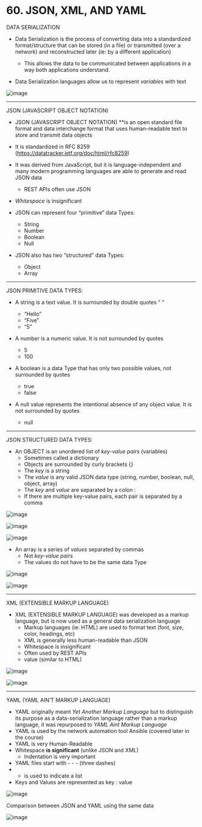 # 60. JSON, XML, AND YAML

DATA SERIALIZATION

- Data Serialization is the process of converting data into a standardized format/structure that can be stored (in a file) or transmitted (over a network) and reconstructed later (ie: by a different application)
    - This allows the data to be communicated between applications in a way both applications understand.

- Data Serialization languages allow us to represent *variables* with text

![image](https://github.com/psaumur/CCNA/assets/106411237/f09eeeba-7779-40c8-af18-f1227bf0cf47)

---

JSON (JAVASCRIPT OBJECT NOTATION)

- JSON (JAVASCRIPT OBJECT NOTATION) **is an open standard file format and data interchange format that uses human-readable text to store and transmit data objects

- It is standardized in RFC 8259 (https://datatracker.ietf.org/doc/html/rfc8259)
- It was derived from JavaScript, but it is language-independent and many modern programming languages are able to generate and read JSON data
    - REST APIs often use JSON
- *Whitespace* is insignificant

- JSON can represent four “primitive” data Types:
    - String
    - Number
    - Boolean
    - Null

- JSON also has two “structured” data Types:
    - Object
    - Array

---

JSON PRIMITIVE DATA TYPES:

- A string is a text value. It is surrounded by double quotes “ “
    - “Hello”
    - “Five”
    - “5”

- A number is a numeric value. It is not surrounded by quotes
    - 5
    - 100
    
- A boolean is a data Type that has only two possible values, not surrounded by quotes
    - true
    - false

- A null value represents the intentional absence of any object value. It is not surrounded by quotes
    - null

---

JSON STRUCTURED DATA TYPES:

- An OBJECT is an unordered list of *key-value pairs* (variables)
    - Sometimes called a dictionary
    - Objects are surrounded by curly brackets {}
    - The *key* is a string
    - The *value* is any valid JSON data type (string, number, boolean, null, object, array)
    - The *key* and *value* are separated by a colon :
    - If there are multiple key-value pairs, each pair is separated by a comma

![image](https://github.com/psaumur/CCNA/assets/106411237/24a15571-bb9f-43b4-889f-69f23ffb91bc)

![image](https://github.com/psaumur/CCNA/assets/106411237/b66f041d-2449-43f0-8a04-2c0da5391411)

![image](https://github.com/psaumur/CCNA/assets/106411237/54d69eed-4369-4ef6-a437-6b5ecce14586)

- An array is a series of *values* separated by commas
    - Not *key-value pairs*
    - The values do not have to be the same data Type

![image](https://github.com/psaumur/CCNA/assets/106411237/3212f472-f966-49e5-9b9a-7bedcfe47487)

![image](https://github.com/psaumur/CCNA/assets/106411237/f8075e93-2be7-4b2e-a2af-968961bbc5a7)

---

XML (EXTENSIBLE MARKUP LANGUAGE)

- XML (EXTENSIBLE MARKUP LANGUAGE) was developed as a markup language, but is now used as a general data serialization language
    - Markup languages (ie: HTML) are used to format text (font, size, color, headings, etc)
    - XML is generally less human-readable than JSON
    - Whitespace is insignificant
    - Often used by REST APIs
    - <key> value </key> (similar to HTML)

![image](https://github.com/psaumur/CCNA/assets/106411237/f954b0ef-f563-4536-94c8-334b6d8f97c6)

![image](https://github.com/psaumur/CCNA/assets/106411237/948dae9e-b59b-4607-8e6d-b39837baba70)

---

YAML (YAML AIN’T MARKUP LANGUAGE)

- YAML originally meant *Yet Another Markup Language* but to distinguish its purpose as a data-serialization language rather than a markup language, it was repurposed to *YAML Aint Markup Language*
- YAML is used by the network automation tool Ansible (covered later in the course)
- YAML is very Human-Readable
- Whitespace **is significant** (unlike JSON and XML)
    - Indentation is very important
- YAML files start with - - - (three dashes)
- - is used to indicate a list
- Keys and Values are represented as key : value

![image](https://github.com/psaumur/CCNA/assets/106411237/ecfa3659-4bc3-4596-9f11-10d2644eac1a)

Comparison between JSON and YAML using the same data

![image](https://github.com/psaumur/CCNA/assets/106411237/16e0e98b-5653-4f8a-a388-1706f91a30d4)
